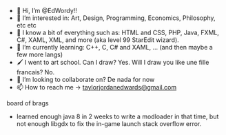 - 👋 Hi, I’m @EdWordy!!
- 👀 I’m interested in: Art, Design, Programming, Economics, Philosophy, etc etc
- 🍴 I know a bit of everything such as: HTML and CSS, PHP, Java, FXML, C#, XAML, XML, and more (aka level 99 StarEdit wizard). 
- 🌱 I’m currently learning: C++, C, C# and XAML, ... (and then maybe a few more langs)
- 🖌️ I went to art school. Can I draw? Yes. Will I draw you like une fille francais? No.
- 💞️ I’m looking to collaborate on? De nada for now
- 📫 How to reach me -> taylorjordanedwards@gmail.com

board of brags
- learned enough java 8 in 2 weeks to write a modloader in that time, but not enough libgdx to fix the in-game launch stack overflow error.

<!---
EdWordy/EdWordy is a ✨ special ✨ repository because its `README.md` (this file) appears on your GitHub profile.
You can click the Preview link to take a look at your changes.
--->

